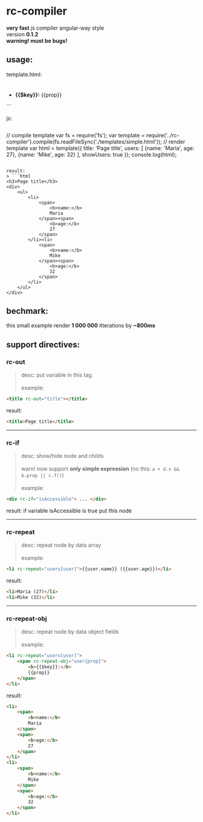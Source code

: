 rc-compiler
===========

**very fast** js compiler angular-way style<br/>
version **0.1.2**<br/>
**warning! must be bugs!**

usage:
------

template.html:
> ```html
<h3 rc-out="title"></h3>
<div rc-if="showUsers">
	<ul>
		<li rc-repeat="users[user]">
			<span rc-repeat-obj="user{prop}">
				<b>{{$key}}:</b>
				{{prop}}
			</span>
		</li>
	</ul>
</div>
```

js:
> ```javascript
// compile template
var fs = require('fs');
var template = require('../rc-compiler').compile(fs.readFileSync('./templates/simple.html'));
// render template
var html = template({
    title: 'Page title',
    users: [
        {name: 'Maria', age: 27},
        {name: 'Mike', age: 32}
    ],
    showUsers: true
});
console.log(html);
```

result:
> ```html
<h3>Page title</h3>
<div>
	<ul>
		<li>
			<span>
				<b>name:</b>
				Maria
			</span><span>
				<b>age:</b>
				27
			</span>
		</li><li>
			<span>
				<b>name:</b>
				Mike
			</span><span>
				<b>age:</b>
				32
			</span>
		</li>
	</ul>
</div>
```

bechmark:
---------
this small example render **1 000 000** itterations by **~800ms**

support directives:
-------------------

### rc-out
> desc: put variable in this tag.<br/><br/>
example: 
```html
<title rc-out="title"></title>
```
result: 
```html
<title>Page title</title>
```

---

### rc-if
> desc: show/hide node and childs<br/>
</br>warn! now support **only simple expression** (no this: `a + d.x && b.prop || c.f()`)<br/><br/>
example:
```html
<div rc-if="isAccessible"> ... </div>
```
result: if variable isAccessible is true put this node

---

### rc-repeat
> desc: repeat node by data array<br/><br/>
example:
```html
<li rc-repeat="users[user]">{{user.name}} ({{user.age}})</li>
```
result: 
```html
<li>Maria (27)</li>
<li>Mike (32)</li>
```

---

### rc-repeat-obj
> desc: repeat node by data object fields<br/><br/>
example:
```html
<li rc-repeat="users[user]">
	<span rc-repeat-obj="user{prop}">
		<b>{{$key}}:</b>
		{{prop}}
	</span>
</li>
```
result: 
```html
<li>
	<span>
		<b>name:</b>
		Maria
	</span>
	<span>
		<b>age:</b>
		27
	</span>
</li>
<li>
	<span>
		<b>name:</b>
		Mike
	</span>
	<span>
		<b>age:</b>
		32
	</span>
</li>
```
